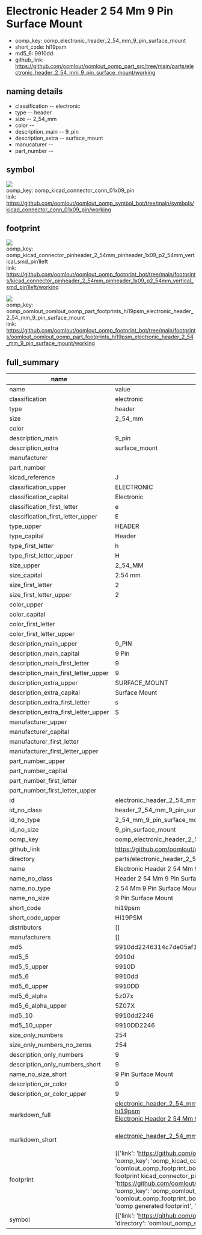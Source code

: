 # Electronic Header 2 54 Mm 9 Pin Surface Mount

  
* oomp_key: oomp_electronic_header_2_54_mm_9_pin_surface_mount 
* short_code: hi19psm
* md5_6: 9910dd  
* github_link: https://github.com/oomlout/oomlout_oomp_part_src/tree/main/parts/electronic_header_2_54_mm_9_pin_surface_mount/working  
## naming details
* classification -- electronic
* type -- header
* size -- 2_54_mm
* color -- 
* description_main -- 9_pin
* description_extra -- surface_mount
* manucaturer -- 
* part_number -- 



## symbol

![](symbol/{index}/working/working_600.png)  
oomp_key: oomp_kicad_connector_conn_01x09_pin  
link: https://github.com/oomlout/oomlout_oomp_symbol_bot/tree/main/symbols/kicad_connector_conn_01x09_pin/working  

## footprint

![](footprint/{index}/working/working_600.png)  
oomp_key: oomp_kicad_connector_pinheader_2_54mm_pinheader_1x09_p2_54mm_vertical_smd_pin1left  
link: https://github.com/oomlout/oomlout_oomp_footprint_bot/tree/main/footprints/kicad_connector_pinheader_2_54mm_pinheader_1x09_p2_54mm_vertical_smd_pin1left/working  

![](footprint/{index}/working/working_600.png)  
oomp_key: oomp_oomlout_oomlout_oomp_part_footprints_hi19psm_electronic_header_2_54_mm_9_pin_surface_mount  
link: https://github.com/oomlout/oomlout_oomp_footprint_bot/tree/main/footprints/oomlout_oomlout_oomp_part_footprints_hi19psm_electronic_header_2_54_mm_9_pin_surface_mount/working  

## full_summary
| name | value | 
| --- | --- | 
| name | value | 
| classification | electronic | 
| type | header | 
| size | 2_54_mm | 
| color |  | 
| description_main | 9_pin | 
| description_extra | surface_mount | 
| manufacturer |  | 
| part_number |  | 
| kicad_reference | J | 
| classification_upper | ELECTRONIC | 
| classification_capital | Electronic | 
| classification_first_letter | e | 
| classification_first_letter_upper | E | 
| type_upper | HEADER | 
| type_capital | Header | 
| type_first_letter | h | 
| type_first_letter_upper | H | 
| size_upper | 2_54_MM | 
| size_capital | 2.54 mm | 
| size_first_letter | 2 | 
| size_first_letter_upper | 2 | 
| color_upper |  | 
| color_capital |  | 
| color_first_letter |  | 
| color_first_letter_upper |  | 
| description_main_upper | 9_PIN | 
| description_main_capital | 9 Pin | 
| description_main_first_letter | 9 | 
| description_main_first_letter_upper | 9 | 
| description_extra_upper | SURFACE_MOUNT | 
| description_extra_capital | Surface Mount | 
| description_extra_first_letter | s | 
| description_extra_first_letter_upper | S | 
| manufacturer_upper |  | 
| manufacturer_capital |  | 
| manufacturer_first_letter |  | 
| manufacturer_first_letter_upper |  | 
| part_number_upper |  | 
| part_number_capital |  | 
| part_number_first_letter |  | 
| part_number_first_letter_upper |  | 
| id | electronic_header_2_54_mm_9_pin_surface_mount | 
| id_no_class | header_2_54_mm_9_pin_surface_mount | 
| id_no_type | 2_54_mm_9_pin_surface_mount | 
| id_no_size | 9_pin_surface_mount | 
| oomp_key | oomp_electronic_header_2_54_mm_9_pin_surface_mount | 
| github_link | https://github.com/oomlout/oomlout_oomp_part_src/tree/main/parts/electronic_header_2_54_mm_9_pin_surface_mount/working | 
| directory | parts/electronic_header_2_54_mm_9_pin_surface_mount | 
| name | Electronic Header 2 54 Mm 9 Pin Surface Mount | 
| name_no_class | Header 2 54 Mm 9 Pin Surface Mount | 
| name_no_type | 2 54 Mm 9 Pin Surface Mount | 
| name_no_size | 9 Pin Surface Mount | 
| short_code | hi19psm | 
| short_code_upper | HI19PSM | 
| distributors | [] | 
| manufacturers | [] | 
| md5 | 9910dd2246314c7de05af11438fcb989 | 
| md5_5 | 9910d | 
| md5_5_upper | 9910D | 
| md5_6 | 9910dd | 
| md5_6_upper | 9910DD | 
| md5_6_alpha | 5z07x | 
| md5_6_alpha_upper | 5Z07X | 
| md5_10 | 9910dd2246 | 
| md5_10_upper | 9910DD2246 | 
| size_only_numbers | 254 | 
| size_only_numbers_no_zeros | 254 | 
| description_only_numbers | 9 | 
| description_only_numbers_short | 9 | 
| name_no_size_short | 9 Pin Surface Mount | 
| description_or_color | 9 | 
| description_or_color_upper | 9 | 
| markdown_full | [electronic_header_2_54_mm_9_pin_surface_mount](https://github.com/oomlout/oomlout_oomp_part_src/tree/main/parts/electronic_header_2_54_mm_9_pin_surface_mount/working)<br>[hi19psm](https://github.com/oomlout/oomlout_oomp_part_src/tree/main/parts/electronic_header_2_54_mm_9_pin_surface_mount/working)<br>[Electronic Header 2 54 Mm 9 Pin Surface Mount](https://github.com/oomlout/oomlout_oomp_part_src/tree/main/parts/electronic_header_2_54_mm_9_pin_surface_mount/working)<br><br> | 
| markdown_short | [electronic_header_2_54_mm_9_pin_surface_mount](https://github.com/oomlout/oomlout_oomp_part_src/tree/main/parts/electronic_header_2_54_mm_9_pin_surface_mount/working)<br><br> | 
| footprint | [{'link': 'https://github.com/oomlout/oomlout_oomp_footprint_bot/tree/main/foootprntss/kicad_connector_pinheader_2_54mm_pinheader_1x09_p2_54mm_vertical_smd_pin1left', 'oomp_key': 'oomp_kicad_connector_pinheader_2_54mm_pinheader_1x09_p2_54mm_vertical_smd_pin1left', 'directory': 'oomlout_oomp_footprint_bot/footprints/kicad_connector_pinheader_2_54mm_pinheader_1x09_p2_54mm_vertical_smd_pin1left//working/working.kicad_mod', 'note': 'source footprint kicad_connector_pinheader_2_54mm_pinheader_1x09_p2_54mm_vertical_smd_pin1left', 'index': 0}, {'link': 'https://github.com/oomlout/oomlout_oomp_footprint_bot/tree/main/foootprntss/oomlout_oomlout_oomp_part_footprints_hi19psm_electronic_header_2_54_mm_9_pin_surface_mount', 'oomp_key': 'oomp_oomlout_oomlout_oomp_part_footprints_hi19psm_electronic_header_2_54_mm_9_pin_surface_mount', 'directory': 'oomlout_oomp_footprint_bot/footprints/oomlout_oomlout_oomp_part_footprints_hi19psm_electronic_header_2_54_mm_9_pin_surface_mount//working/working.kicad_mod', 'note': 'oomp generated footprint', 'index': 1}] | 
| symbol | [{'link': 'https://github.com/oomlout/oomlout_oomp_symbol_bot/tree/main/symbols/kicad_connector_conn_01x09_pin', 'oomp_key': 'oomp_kicad_connector_conn_01x09_pin', 'directory': 'oomlout_oomp_symbol_bot/symbols/kicad_connector_conn_01x09_pin//working/working.kicad_sym', 'index': 0}] | 
